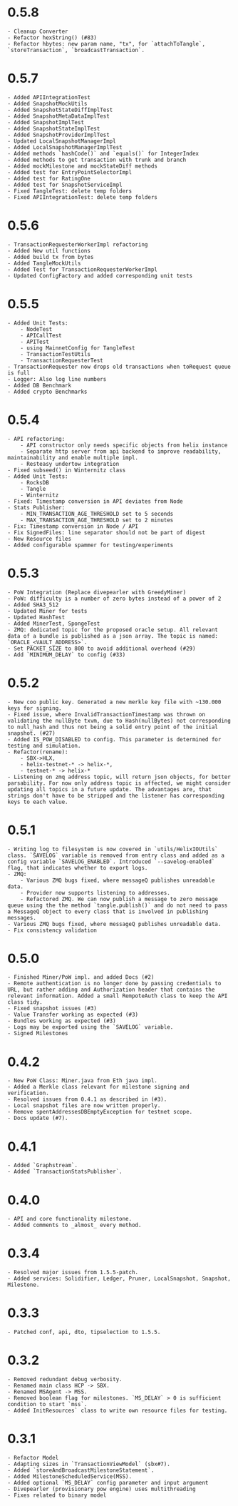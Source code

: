 # 0.5.8
    - Cleanup Converter
    - Refactor hexString() (#83)
    - Refactor hbytes: new param name, "tx", for `attachToTangle`, `storeTransaction`, `broadcastTransaction`.

# 0.5.7
    - Added APIIntegrationTest
    - Added SnapshotMockUtils
    - Added SnapshotStateDiffImplTest
    - Added SnapshotMetaDataImplTest
    - Added SnapshotImplTest
    - Added SnapshotStateImplTest
    - Added SnapshotProviderImplTest
    - Updated LocalSnapshotManagerImpl
    - Added LocalSnapshotManagerImplTest
    - Added methods `hashCode()` and `equals()` for IntegerIndex
    - Added methods to get transaction with trunk and branch
    - Added mockMilestone and mockStateDiff methods
    - Added test for EntryPointSelectorImpl
    - Added test for RatingOne
    - Added test for SnapshotServiceImpl
    - Fixed TangleTest: delete temp folders
    - Fixed APIIntegrationTest: delete temp folders
    
# 0.5.6
    - TransactionRequesterWorkerImpl refactoring
    - Added New util functions
    - Added build tx from bytes
    - Added TangleMockUtils
    - Added Test for TransactionRequesterWorkerImpl
    - Updated ConfigFactory and added corresponding unit tests

# 0.5.5
    - Added Unit Tests:
        - NodeTest
        - APICallTest
        - APITest
        - using MainnetConfig for TangleTest
        - TransactionTestUtils
        - TransactionRequesterTest
    - TransactionRequester now drops old transactions when toRequest queue is full
    - Logger: Also log line numbers
    - Added DB Benchmark
    - Added crypto Benchmarks

# 0.5.4
    - API refactoring:
        - API constructor only needs specific objects from helix instance
        - Separate http server from api backend to improve readability, maintainability and enable multiple impl.
        - Resteasy undertow integration
    - Fixed subseed() in Winternitz class
    - Added Unit Tests:
        - RocksDB
        - Tangle
        - Winternitz
    - Fixed: Timestamp conversion in API deviates from Node
    - Stats Publisher:
        - MIN_TRANSACTION_AGE_THRESHOLD set to 5 seconds
        - MAX_TRANSACTION_AGE_THRESHOLD set to 2 minutes
    - Fix: Timestamp conversion in Node / API
    - Fix SignedFiles: line separator should not be part of digest
    - New Resource files
    - Added configurable spammer for testing/experiments

# 0.5.3
    - PoW Integration (Replace divepearler with GreedyMiner)
    - PoW: difficulty is a number of zero bytes instead of a power of 2
    - Added SHA3_512
    - Updated Miner for tests
    - Updated HashTest
    - Added MinerTest, SpongeTest
    - ZMQ: dedicated topic for the proposed oracle setup. All relevant data of a bundle is published as a json array. The topic is named: `ORACLE_<VAULT_ADDRESS>`.
    - Set PACKET_SIZE to 800 to avoid additional overhead (#29)
    - Add `MINIMUM_DELAY` to config (#33)

# 0.5.2
    - New coo public key. Generated a new merkle key file with ~130.000 keys for signing.
    - Fixed issue, where InvalidTransactionTimestamp was thrown on validating the nullByte txvm, due to Hash(nullBytes) not corresponding to null_hash and thus not being a solid entry point of the initial snapshot. (#27)
    - Added IS_POW_DISABLED to config. This parameter is determined for testing and simulation.
    - Refactor(rename):
        - SBX->HLX,
        - helix-testnet-* -> helix-*,
        - testnet-* -> helix-*
    - Listening on zmq address topic, will return json objects, for better parsability. For now only address topic is affected, we might consider updating all topics in a future update. The advantages are, that strings don't have to be stripped and the listener has corresponding keys to each value.  

# 0.5.1
    - Writing log to filesystem is now covered in `utils/HelixIOUtils` class. `SAVELOG` variable is removed from entry class and added as a config variable `SAVELOG_ENABLED`. Introduced `--savelog-enabled` flag, that indicates whether to export logs.
    - ZMQ:
        - Various ZMQ bugs fixed, where messageQ publishes unreadable data.
        - Provider now supports listening to addresses.
        - Refactored ZMQ. We can now publish a message to zero message queue using the the method `tangle.publish()` and do not need to pass a MessageQ object to every class that is involved in publishing messages.
    - Various ZMQ bugs fixed, where messageQ publishes unreadable data.
    - Fix consistency validation

# 0.5.0
    - Finished Miner/PoW impl. and added Docs (#2)
    - Remote authentication is no longer done by passing credentials to URL, but rather adding and Authorization header that contains the relevant information. Added a small RempoteAuth class to keep the API class tidy.
    - Fixed snapshot issues (#3)
    - Value Transfer working as expected (#3)
    - Bundles working as expected (#3)
    - Logs may be exported using the `SAVELOG` variable.
    - Signed Milestones

# 0.4.2
    - New PoW Class: Miner.java from Eth java impl.
    - Added a Merkle class relevant for milestone signing and verification.
    - Resolved issues from 0.4.1 as described in (#3).
    - Local snapshot files are now written properly.
    - Remove spentAddressesDBEmptyException for testnet scope.
    - Docs update (#7).

# 0.4.1
    - Added `Graphstream`.
    - Added `TransactionStatsPublisher`.

# 0.4.0
    - API and core functionality milestone.
    - Added comments to _almost_ every method.

# 0.3.4
    - Resolved major issues from 1.5.5-patch.
    - Added services: Solidifier, Ledger, Pruner, LocalSnapshot, Snapshot, Milestone.

# 0.3.3
    - Patched conf, api, dto, tipselection to 1.5.5.

# 0.3.2
    - Removed redundant debug verbosity.
    - Renamed main class HCP -> SBX.
    - Renamed MSAgent -> MSS.
    - Removed boolean flag for milestones. `MS_DELAY` > 0 is sufficient condition to start `mss`.
    - Added InitResources` class to write own resource files for testing.

# 0.3.1
    - Refactor Model
    - Adapting sizes in `TransactionViewModel` (sbx#7).
    - Added `storeAndBroadcastMilestoneStatement`.
    - Added MilestoneScheduledService(MSS).
    - Added optional `MS_DELAY` config parameter and input argument
    - Divepearler (provisionary pow engine) uses multithreading
    - Fixes related to binary model
